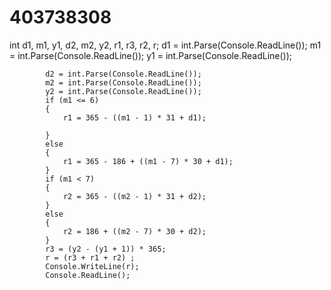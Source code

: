 # 403738308
int d1, m1, y1, d2, m2, y2, r1, r3, r2, r;
            d1 = int.Parse(Console.ReadLine());
            m1 = int.Parse(Console.ReadLine());
            y1 = int.Parse(Console.ReadLine());
           
            d2 = int.Parse(Console.ReadLine());
            m2 = int.Parse(Console.ReadLine());
            y2 = int.Parse(Console.ReadLine());
            if (m1 <= 6)
            {
                r1 = 365 - ((m1 - 1) * 31 + d1);

            }
            else
            {
                r1 = 365 - 186 + ((m1 - 7) * 30 + d1);
            }
            if (m1 < 7)
            {
                r2 = 365 - ((m2 - 1) * 31 + d2);
            }
            else
            {
                r2 = 186 + ((m2 - 7) * 30 + d2);
            }
            r3 = (y2 - (y1 + 1)) * 365;
            r = (r3 + r1 + r2) ;
            Console.WriteLine(r);
            Console.ReadLine();
